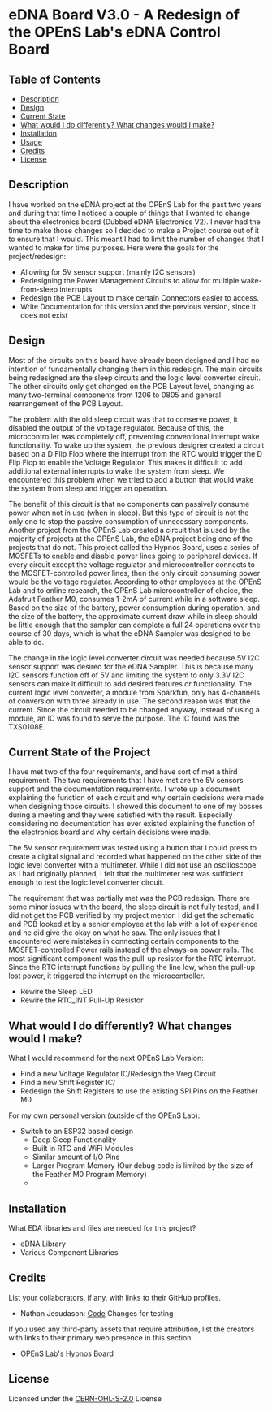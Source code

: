 # eDNA Board V3.0 - A Redesign of the OPEnS Lab's eDNA Control Board

## Table of Contents

- [Description](#description)
- [Design](#design)
- [Current State](#current-state-of-the-project)
- [What would I do differently? What changes would I make?](#what-would-i-do-differently-what-changes-would-i-make)
- [Installation](#installation) <!-- Should I have Installation and Usage above or below the Design, Current State, Changes, etc? -->
- [Usage](#usage)
- [Credits](#credits)
- [License](#license)

## Description	<!-- Read and Update this area-->

I have worked on the eDNA project at the OPEnS Lab for the past two years and during that time I noticed a couple of things that I wanted to change about the electronics board (Dubbed eDNA Electronics V2). I never had the time to make those changes so I decided to make a Project course out of it to ensure that I would. This meant I had to limit the number of changes that I wanted to make for time purposes. Here were the goals for the project/redesign:
- Allowing for 5V sensor support (mainly I2C sensors)
- Redesigning the Power Management Circuits to allow for multiple wake-from-sleep interrupts
- Redesign the PCB Layout to make certain Connectors easier to access.
- Write Documentation for this version and the previous version, since it does not exist


## Design	<!-- Read and Update this area-->

Most of the circuits on this board have already been designed and I had no intention of fundamentally changing them in this redesign. The main circuits being redesigned are the sleep circuits and the logic level converter circuit. The other circuits only get changed on the PCB Layout level, changing as many two-terminal components from 1206 to 0805 and general rearrangement of the PCB Layout.

The problem with the old sleep circuit was that to conserve power, it disabled the output of the voltage regulator. Because of this, the microcontroller was completely off, preventing conventional interrupt wake functionality. To wake up the system, the previous designer created a circuit based on a D Flip Flop where the interrupt from the RTC would trigger the D Flip Flop to enable the Voltage Regulator. This makes it difficult to add additional external interrupts to wake the system from sleep. We encountered this problem when we tried to add a button that would wake the system from sleep and trigger an operation.

The benefit of this circuit is that no components can passively consume power when not in use (when in sleep). But this type of circuit is not the only one to stop the passive consumption of unnecessary components. Another project from the OPEnS Lab created a circuit that is used by the majority of projects at the OPEnS Lab, the eDNA project being one of the projects that do not. This project called the Hypnos Board, uses a series of MOSFETs to enable and disable power lines going to peripheral devices. If every circuit except the voltage regulator and microcontroller connects to the MOSFET-controlled power lines, then the only circuit consuming power would be the voltage regulator. According to other employees at the OPEnS Lab and to online research, the OPEnS Lab microcontroller of choice, the Adafruit Feather M0, consumes 1-2mA of current while in a software sleep. Based on the size of the battery, power consumption during operation, and the size of the battery, the approximate current draw while in sleep should be little enough that the sampler can complete a full 24 operations over the course of 30 days, which is what the eDNA Sampler was designed to be able to do. 

The change in the logic level converter circuit was needed because 5V I2C sensor support was desired for the eDNA Sampler. This is because many I2C sensors function off of 5V and limiting the system to only 3.3V I2C sensors can make it difficult to add desired features or functionality. The current logic level converter, a module from Sparkfun, only has 4-channels of conversion with three already in use. The second reason was that the current. Since the circuit needed to be changed anyway, instead of using a module, an IC was found to serve the purpose. The IC found was the TXS0108E.


## Current State of the Project 	<!-- Read and Update this area -->

I have met two of the four requirements, and have sort of met a third requirement. The two requirements that I have met are the 5V sensors support and the documentation requirements. I wrote up a document explaining the function of each circuit and why certain decisions were made when designing those circuits. I showed this document to one of my bosses during a meeting and they were satisfied with the result. Especially considering no documentation has ever existed explaining the function of the electronics board and why certain decisions were made. 

The 5V sensor requirement was tested using a button that I could press to create a digital signal and recorded what happened on the other side of the logic level converter with a multimeter. While I did not use an oscilloscope as I had originally planned, I felt that the multimeter test was sufficient enough to test the logic level converter circuit. 

The requirement that was partially met was the PCB redesign. There are some minor issues with the board, the sleep circuit is not fully tested, and I did not get the PCB verified by my project mentor. I did get the schematic and PCB looked at by a senior employee at the lab with a lot of experience and he did give the okay on what he saw. The only issues that I encountered were mistakes in connecting certain components to the MOSFET-controlled Power rails instead of the always-on power rails. The most significant component was the pull-up resistor for the RTC interrupt. Since the RTC interrupt functions by pulling the line low, when the pull-up lost power, it triggered the interrupt on the microcontroller. 

- Rewire the Sleep LED
- Rewire the RTC_INT Pull-Up Resistor


## What would I do differently? What changes would I make?

What I would recommend for the next OPEnS Lab Version:
- Find a new Voltage Regulator IC/Redesign the Vreg Circuit
- Find a new Shift Register IC/
- Redesign the Shift Registers to use the existing SPI Pins on the Feather M0

For my own personal version (outside of the OPEnS Lab):
- Switch to an ESP32 based design
  - Deep Sleep Functionality
  - Built in RTC and WiFi Modules
  - Similar amount of I/O Pins
  - Larger Program Memory (Our debug code is limited by the size of the Feather M0 Program Memory)
  - 


## Installation

What EDA libraries and files are needed for this project?
- eDNA Library
- Various Component Libraries
<!-- Make a singular Library for all of the components Symbols and footprints -->
<!-- Insert a link to a library guide or make my own -->

<!-- Add a link to the firmware installation guide -->
<!-- Note which code version to use -->


<!--
## Usage

Provide instructions and examples for use. Include screenshots as needed.

To add a screenshot, create an `assets/images` folder in your repository and upload your screenshot to it. Then, using the relative filepath, add it to your README using the following syntax:

    ```md
    ![alt text](assets/images/screenshot.png)
    ```

## Features

If your project has a lot of features, list them here.

## Tests

-->

## Credits

List your collaborators, if any, with links to their GitHub profiles.
- Nathan Jesudason: [Code]() Changes for testing

If you used any third-party assets that require attribution, list the creators with links to their primary web presence in this section.
- OPEnS Lab's [Hypnos]() Board
<!-- Link the Symbols and Footprints used? -->

## License

Licensed under the [CERN-OHL-S-2.0](LICENSE.txt) License
